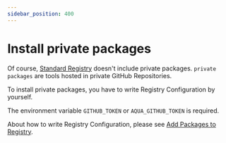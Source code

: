 ```yaml
---
sidebar_position: 400
---
```


# Install private packages

Of course, [Standard Registry](https://github.com/aquaproj/aqua-registry) doesn't include private packages.
`private packages` are tools hosted in private GitHub Repositories.

To install private packages, you have to write Registry Configuration by yourself.

The environment variable `GITHUB_TOKEN` or `AQUA_GITHUB_TOKEN` is required.

About how to write Registry Configuration, please see [Add Packages to Registry](add-registry).
